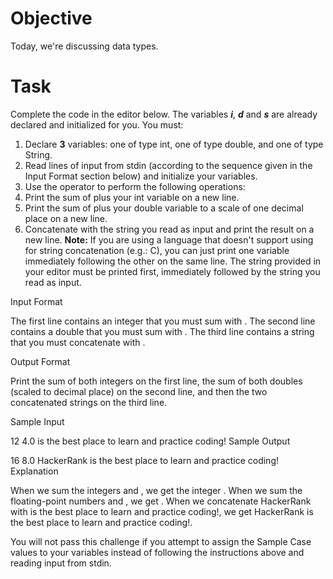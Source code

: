 # Objective
Today, we're discussing data types.

# Task
Complete the code in the editor below. The variables _**i**_, _**d**_ and _**s**_ are already declared and initialized for you. You must:

1. Declare **3** variables: one of type int, one of type double, and one of type String.
1. Read  lines of input from stdin (according to the sequence given in the Input Format section below) and initialize your  variables.
1. Use the  operator to perform the following operations:
  1. Print the sum of  plus your int variable on a new line.
  1. Print the sum of  plus your double variable to a scale of one decimal place on a new line.
  1. Concatenate  with the string you read as input and print the result on a new line.
**Note:** If you are using a language that doesn't support using  for string concatenation (e.g.: C), you can just print one variable immediately following the other on the same line. The string provided in your editor must be printed first, immediately followed by the string you read as input.

Input Format

The first line contains an integer that you must sum with .
The second line contains a double that you must sum with .
The third line contains a string that you must concatenate with .

Output Format

Print the sum of both integers on the first line, the sum of both doubles (scaled to  decimal place) on the second line, and then the two concatenated strings on the third line.

Sample Input

12
4.0
is the best place to learn and practice coding!
Sample Output

16
8.0
HackerRank is the best place to learn and practice coding!
Explanation

When we sum the integers  and , we get the integer .
When we sum the floating-point numbers  and , we get .
When we concatenate HackerRank with is the best place to learn and practice coding!, we get HackerRank is the best place to learn and practice coding!.

You will not pass this challenge if you attempt to assign the Sample Case values to your variables instead of following the instructions above and reading input from stdin.
